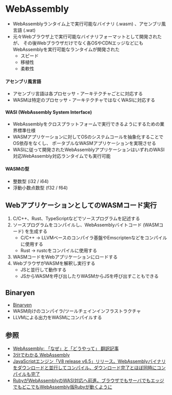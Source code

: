 # WebAssembly
- WebAssemblyランタイム上で実行可能なバイナリ (.wasm) 、アセンブリ風言語 (.wat)
- 元々Webブラウザ上で実行可能なバイナリフォーマットとして開発されたが、
  その後Webブラウザだけでなく各OSやCDNエッジなどにもWebAssemblyを実行可能なランタイムが開発された
  - スピード
  - 移植性
  - 柔軟性

#### アセンブリ風言語
- アセンブリ言語は各プロセッサ・アーキテクチャごとに対応する
- WASMは特定のプロセッサ・アーキテクチャではなくWASIに対応する

#### WASI (WebAssembly System Interface)
- WebAssemblyをクロスプラットフォームで実行できるようにするための業界標準仕様
- WASMアプリケーションに対してOSのシステムコールを抽象化することでOS依存をなくし、
  ポータブルなWASMアプリケーションを実現させる
- WASIに従って開発されたWebAssemblyアプリケーションはいずれのWASI対応WebAssembly対応ランタイムでも実行可能

#### WASMの型
- 整数型 (i32 / i64)
- 浮動小数点数型 (f32 / f64)

## WebアプリケーションとしてのWASMコード実行
1. C/C++、Rust、TypeScriptなどでソースプログラムを記述する
2. ソースプログラムをコンパイルし、WebAssemblyバイトコード (WASMコード) を生成する
   - C/C++ -> LLVMベースのコンパイラ基盤やEmscriptenなどをコンパイルに使用する
   - Rust -> rustcをコンパイルに使用する
3. WASMコードをWebアプリケーションにロードする
4. WebブラウザがWASMを解釈し実行する
    - JSと並行して動作する
    - JSからWASMを呼び出したりWASMからJSを呼び出すこともできる

## Binaryen
- [Binaryen](https://github.com/WebAssembly/binaryen)
- WASM向けのコンパイラ/ツールチェインインフラストラクチャ
- LLVMによる出力をWASMにコンパイルする

## 参照
- [WebAssembly: 「なぜ」と「どうやって」 翻訳記事](https://dev.to/nabbisen/webassembly--3385)
- [3分でわかる WebAssembly](https://active.nikkeibp.co.jp/atcl/act/19/00146/032000001/)
- [JavaScriptエンジン「V8 release v6.5」リリース。WebAssemblyバイナリをダウンロードと並行してコンパイル、ダウンロード完了とほぼ同時にコンパイルも完了](https://www.publickey1.jp/blog/18/javascriptv8_release_v65webassembly.html)
- [RubyがWebAssemblyのWASI対応へ前進。ブラウザでもサーバでもエッジでもどこでもWebAssembly版Rubyが動くように](https://www.publickey1.jp/blog/22/rubywebassemblywasiwebassemblyruby.html)
